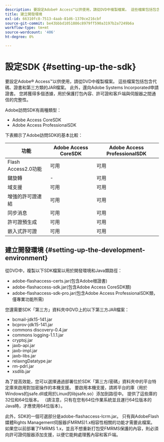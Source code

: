 ```yaml
---
description: 要設定Adobe® Access™以供使用，請從DVD中複製檔案。 這些檔案包括包含代碼、證書和第三方類的JAR檔案。 此外，還向Adobe Systems Incorporated申請證書。 您將獲得多個憑據，用於保護打包內容、許可證和客戶端與伺服器之間通信的完整性。
title: 建立開發環境
exl-id: 66310fc8-7513-4aab-81d6-1370ce216cbf
source-git-commit: be43bbbd1051886c8979ff590a3197b2a7249b6a
workflow-type: tm+mt
source-wordcount: '406'
ht-degree: 0%

---
```


# 設定SDK {#setting-up-the-sdk}

要設定Adobe® Access™以供使用，請從DVD中複製檔案。 這些檔案包括包含代碼、證書和第三方類的JAR檔案。 此外，還向Adobe Systems Incorporated申請證書。 您將獲得多個憑據，用於保護打包內容、許可證和客戶端與伺服器之間通信的完整性。

Adobe訪問SDK有兩種類型：
* Adobe Access CoreSDK
* Adobe Access ProfessionalSDK

下表顯示了Adobe訪問SDK的基本比較：

| 功能 | Adobe Access CoreSDK | Adobe Access ProfessionalSDK |
|---|---|---|
| Flash Access2.0功能 | 可用 | 可用 |
| 鍵旋轉 | - | 可用 |
| 域支援 | 可用 | 可用 |
| 增強的許可證連結 | 可用 | 可用 |
| 同步消息 | 可用 | 可用 |
| 許可證預生成 | 可用 | 可用 |
| 嵌入式許可證 | 可用 | 可用 |

## 建立開發環境 {#setting-up-the-development-environment}

從DVD中，複製以下SDK檔案以用於開發環境和Java類路徑：

* adobe-flashaccess-certs.jar(包含Adobe根證書)
* adobe-flashaccess-sdk.jar(包含Adobe Access CoreSDK類)
* adobe-flashaccess-sdk-pro.jar(包含Adobe Access ProfessionalSDK類，僅專業功能所需)

您還需要SDK「第三方」資料夾中DVD上的以下第三方JAR檔案：

* bcmail-jdk15-141.jar
* bcprov-jdk15-141.jar
* commons discovery-0.4.jar
* commons logging-1.1.1.jar
* cryptoj.jar
* jaxb-api.jar
* jaxb-impl.jar
* jaxb-libs.jar
* relaxngDatatype.jar
* rm-pdrl.jar
* xsdlib.jar

為了提高效能，您可以選擇通過部署位於SDK「第三方/密碼」資料夾中的平台特定庫來啟用對加密操作的本機支援。 要啟用本機支援，請將平台的庫（用於Windows的jsafe.dll或用於Linux的libjsafe.so）添加到路徑中。 提供了這些庫的32位和64位版本。 （請注意，只有在您有64位作業系統並且運行64位版本的Java時，才應使用64位版本）。

此外，SDK的一個可選部分是adobe-flashaccess-lcrm.jar。 只有與AdobeFlash媒體Rights Management伺服器(FMRMS)1.x相容性相關的功能才需要此檔案。 如果您以前部署了FMRMS 1.x，並且不想重新打包受FMRMS保護的內容，則必須向許可證伺服器添加支援，以便它能夠處理舊內容和客戶端。
